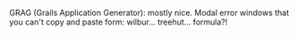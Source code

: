 <p>GRAG (Grails Application Generator): mostly nice.
Modal error windows that you can't copy and paste form: wilbur... treehut... formula?!</p>